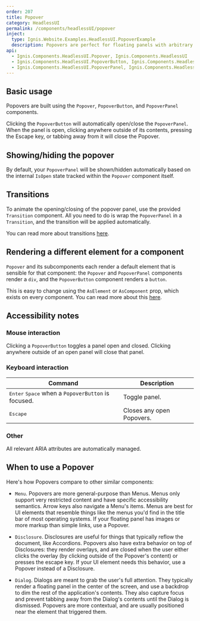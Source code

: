 ```yaml
---
order: 207
title: Popover
category: HeadlessUI
permalink: /components/headlessUI/popover
inject:
  type: Ignis.Website.Examples.HeadlessUI.PopoverExample
  description: Popovers are perfect for floating panels with arbitrary content like navigation menus, mobile menus and flyout menus.
api:
  - Ignis.Components.HeadlessUI.Popover, Ignis.Components.HeadlessUI
  - Ignis.Components.HeadlessUI.PopoverButton, Ignis.Components.HeadlessUI
  - Ignis.Components.HeadlessUI.PopoverPanel, Ignis.Components.HeadlessUI
---
```


## Basic usage

Popovers are built using the `Popover`, `PopoverButton`, and `PopoverPanel` components.

Clicking the `PopoverButton` will automatically open/close the `PopoverPanel`. When the panel is open, clicking anywhere
outside of its contents, pressing the Escape key, or tabbing away from it will close the Popover.

## Showing/hiding the popover

By default, your `PopoverPanel` will be shown/hidden automatically based on the internal `IsOpen` state tracked within
the `Popover` component itself.

## Transitions

To animate the opening/closing of the popover panel, use the provided `Transition` component. All you need to do is wrap
the `PopoverPanel` in a `Transition`, and the transition will be applied automatically.

You can read more about transitions [here](/docs/components/headlessUI/transition).

## Rendering a different element for a component

`Popover` and its subcomponents each render a default element that is sensible for that component: the `Popover`
and `PopoverPanel` components render a `div`, and the `PopoverButton` component renders a `button`.

This is easy to change using the `AsElement` or `AsComponent` prop, which exists on every component.
You can read more about this [here](/docs/components/dynamic).

## Accessibility notes

### Mouse interaction

Clicking a `PopoverButton` toggles a panel open and closed. Clicking anywhere outside of an open panel will close that
panel.

### Keyboard interaction

| Command                                                              | Description               |
| -------------------------------------------------------------------- | ------------------------- |
| <kbd>Enter</kbd> <kbd>Space</kbd> when a `PopoverButton` is focused. | Toggle panel.             |
| <kbd>Escape</kbd>                                                    | Closes any open Popovers. |

### Other

All relevant ARIA attributes are automatically managed.

## When to use a Popover

Here's how Popovers compare to other similar components:

- `Menu`. Popovers are more general-purpose than Menus. Menus only support very restricted content and have specific
  accessibility semantics. Arrow keys also navigate a Menu's items. Menus are best for UI elements that resemble things
  like the menus you'd find in the title bar of most operating systems. If your floating panel has images or more markup
  than simple links, use a Popover.

- `Disclosure`. Disclosures are useful for things that typically reflow the document, like Accordions. Popovers also
  have extra behavior on top of Disclosures: they render overlays, and are closed when the user either clicks the
  overlay (by clicking outside of the Popover's content) or presses the escape key. If your UI element needs this
  behavior, use a Popover instead of a Disclosure.

- `Dialog`. Dialogs are meant to grab the user's full attention. They typically render a floating panel in the center of
  the screen, and use a backdrop to dim the rest of the application's contents. They also capture focus and prevent
  tabbing away from the Dialog's contents until the Dialog is dismissed. Popovers are more contextual, and are usually
  positioned near the element that triggered them.
